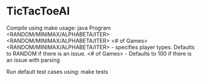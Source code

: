 # TicTacToeAI

Compile using make
usage: java Program <RANDOM/MINIMAX/ALPHABETA/ITER> <RANDOM/MINIMAX/ALPHABETA/ITER> <# of Games> <output file>
<RANDOM/MINIMAX/ALPHABETA/ITER> - specifies player types. Defaults to RANDOM if there is an issue.
<# of Games> - Defaults to 100 if there is an issue with parsing

Run default test cases using: make tests

